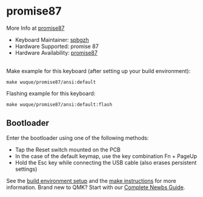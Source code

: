 # promise87

More Info at [promise87](https://shop.wuquestudio.com/)
​

* Keyboard Maintainer: [spbgzh](https://github.com/spbgzh)
* Hardware Supported: promise 87
* Hardware Availability: [promise87](https://shop.wuquestudio.com/)  
​

Make example for this keyboard (after setting up your build environment):  

    make wuque/promise87/ansi:default
Flashing example for this keyboard:  

    make wuque/promise87/ansi:default:flash

## Bootloader

Enter the bootloader using one of the following methods:

* Tap the Reset switch mounted on the PCB
* In the case of the default keymap, use the key combination Fn + PageUp
* Hold the Esc key while connecting the USB cable (also erases persistent settings)

See the [build environment setup](https://docs.qmk.fm/#/getting_started_build_tools) and the [make instructions](https://docs.qmk.fm/#/getting_started_make_guide) for more information. Brand new to QMK? Start with our [Complete Newbs Guide](https://docs.qmk.fm/#/newbs).
